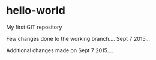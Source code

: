 # hello-world
My first GIT repository

Few changes done to the working branch.... Sept 7 2015...

Additional changes made on Sept 7 2015....
